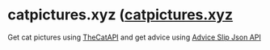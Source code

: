 # catpictures.xyz ([catpictures.xyz](https://catpictures.xyz)
Get cat pictures using [TheCatAPI](https://thecatapi.com/)
and get advice using [Advice Slip Json API](https://api.adviceslip.com/)
